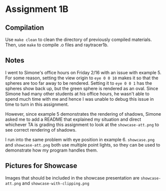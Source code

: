 # Assignment 1B
## Compilation
Use `make clean` to clean the directory of previously compiled materials. Then, use `make` to compile .o files and raytracer1b.

## Notes
I went to Simone's office hours on Friday 2/16 with an issue with example 5. For some reason, setting the view origin to `eye 0 0 10` makes it so that the spheres are too far away to be rendered. Setting it to `eye 0 0 1` has the spheres show back up, but the green sphere is rendered as an oval. Since Simone had many other students at his office hours, he wasn't able to spend much time with me and hence I was unable to debug this issue in time to turn in this assignment.

However, since example 5 demonstrates the rendering of shadows, Simone asked me to add a README that explained my situation and direct whichever TA is grading this assignment to look at the `showcase-att.png` to see correct rendering of shadows.

I run into the same problem with eye position in example 6. `showcase.png` and `showcase-att.png` both use multiple point lights, so they can be used to demonstrate how my program handles them.

## Pictures for Showcase
Images that should be included in the showcase presentation are `showcase-att.png` and `showcase-with-clipping.png`